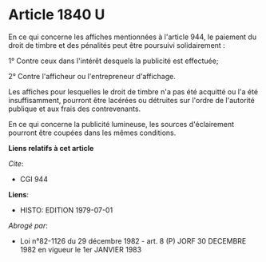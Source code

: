 # Article 1840 U

En ce qui concerne les affiches mentionnées à l'article 944, le paiement du droit de timbre et des pénalités peut être
poursuivi solidairement :

1° Contre ceux dans l'intérêt desquels la publicité est effectuée;

2° Contre l'afficheur ou l'entrepreneur d'affichage.

Les affiches pour lesquelles le droit de timbre n'a pas été acquitté ou l'a été insuffisamment, pourront être lacérées ou
détruites sur l'ordre de l'autorité publique et aux frais des contrevenants.

En ce qui concerne la publicité lumineuse, les sources d'éclairement pourront être coupées dans les mêmes conditions.

**Liens relatifs à cet article**

_Cite_:

  - CGI 944

**Liens**:

  - HISTO: EDITION 1979-07-01

_Abrogé par_:

  - Loi n°82-1126 du 29 décembre 1982 - art. 8 (P) JORF 30 DECEMBRE 1982 en vigueur le 1er JANVIER 1983
